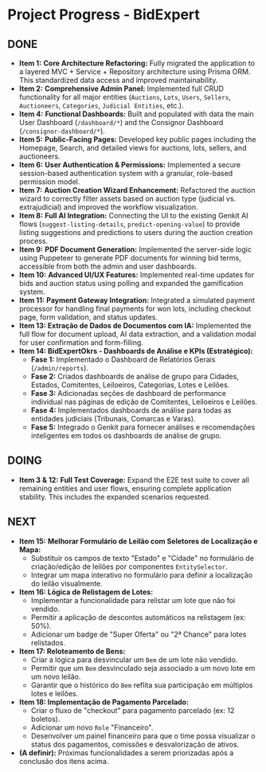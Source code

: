 # Project Progress - BidExpert

## DONE
- **Item 1:** **Core Architecture Refactoring:** Fully migrated the application to a layered MVC + Service + Repository architecture using Prisma ORM. This standardized data access and improved maintainability.
- **Item 2:** **Comprehensive Admin Panel:** Implemented full CRUD functionality for all major entities (`Auctions`, `Lots`, `Users`, `Sellers`, `Auctioneers`, `Categories`, `Judicial Entities`, etc.).
- **Item 4:** **Functional Dashboards:** Built and populated with data the main User Dashboard (`/dashboard/*`) and the Consignor Dashboard (`/consignor-dashboard/*`).
- **Item 5:** **Public-Facing Pages:** Developed key public pages including the Homepage, Search, and detailed views for auctions, lots, sellers, and auctioneers.
- **Item 6:** **User Authentication & Permissions:** Implemented a secure session-based authentication system with a granular, role-based permission model.
- **Item 7:** **Auction Creation Wizard Enhancement:** Refactored the auction wizard to correctly filter assets based on auction type (judicial vs. extrajudicial) and improved the workflow visualization.
- **Item 8:** **Full AI Integration:** Connecting the UI to the existing Genkit AI flows (`suggest-listing-details`, `predict-opening-value`) to provide listing suggestions and predictions to users during the auction creation process.
- **Item 9:** **PDF Document Generation:** Implemented the server-side logic using Puppeteer to generate PDF documents for winning bid terms, accessible from both the admin and user dashboards.
- **Item 10:** **Advanced UI/UX Features:** Implemented real-time updates for bids and auction status using polling and expanded the gamification system.
- **Item 11:** **Payment Gateway Integration:** Integrated a simulated payment processor for handling final payments for won lots, including checkout page, form validation, and status updates.
- **Item 13: Extração de Dados de Documentos com IA:** Implemented the full flow for document upload, AI data extraction, and a validation modal for user confirmation and form-filling.
- **Item 14: BidExpertOkrs - Dashboards de Análise e KPIs (Estratégico):**
    - **Fase 1:** Implementado o Dashboard de Relatórios Gerais (`/admin/reports`).
    - **Fase 2:** Criados dashboards de análise de grupo para Cidades, Estados, Comitentes, Leiloeiros, Categorias, Lotes e Leilões.
    - **Fase 3:** Adicionadas seções de dashboard de performance individual nas páginas de edição de Comitentes, Leiloeiros e Leilões.
    - **Fase 4:** Implementados dashboards de análise para todas as entidades judiciais (Tribunais, Comarcas e Varas).
    - **Fase 5:** Integrado o Genkit para fornecer análises e recomendações inteligentes em todos os dashboards de análise de grupo.

## DOING
- **Item 3 & 12:** **Full Test Coverage:** Expand the E2E test suite to cover all remaining entities and user flows, ensuring complete application stability. This includes the expanded scenarios requested.

## NEXT
- **Item 15:** **Melhorar Formulário de Leilão com Seletores de Localização e Mapa:**
    - Substituir os campos de texto "Estado" e "Cidade" no formulário de criação/edição de leilões por componentes `EntitySelector`.
    - Integrar um mapa interativo no formulário para definir a localização do leilão visualmente.
- **Item 16: Lógica de Relistagem de Lotes:**
    - Implementar a funcionalidade para relistar um lote que não foi vendido.
    - Permitir a aplicação de descontos automáticos na relistagem (ex: 50%).
    - Adicionar um badge de "Super Oferta" ou "2ª Chance" para lotes relistados.
- **Item 17: Reloteamento de Bens:**
    - Criar a lógica para desvincular um `Bem` de um lote não vendido.
    - Permitir que um `Bem` desvinculado seja associado a um novo lote em um novo leilão.
    - Garantir que o histórico do `Bem` reflita sua participação em múltiplos lotes e leilões.
- **Item 18: Implementação de Pagamento Parcelado:**
    - Criar o fluxo de "checkout" para pagamento parcelado (ex: 12 boletos).
    - Adicionar um novo `Role` "Financeiro".
    - Desenvolver um painel financeiro para que o time possa visualizar o status dos pagamentos, comissões e desvalorização de ativos.
- **(A definir):** Próximas funcionalidades a serem priorizadas após a conclusão dos itens acima.

